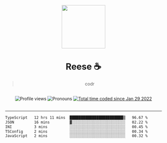 <div align='center'>
  <img src='https://avatars.githubusercontent.com/u/73779441?v=4' width='140' height='140' />
  <h1>Reese ☕️</h1>
  <blockquote>codr</blockquote>
  
  <br />
  
  <img alt="Profile views" src="https://komarev.com/ghpvc/?username=ruffpuff1" />
  <img alt='Pronouns' src='https://img.shields.io/endpoint?url=https://pronoundb.org/shields/61181f81be124c42b207bffd' />
  <a href="https://wakatime.com/@72bf611d-9557-4a85-aa1d-46f6a3346744"><img src="https://wakatime.com/badge/user/72bf611d-9557-4a85-aa1d-46f6a3346744.svg" alt="Total time coded since Jan 29 2022" /></a>
</div><br />

<hr />

<!--START_SECTION:waka-->

```txt
TypeScript   12 hrs 11 mins  ████████████████████████▒   96.67 %
JSON         16 mins         ▓░░░░░░░░░░░░░░░░░░░░░░░░   02.22 %
INI          3 mins          ░░░░░░░░░░░░░░░░░░░░░░░░░   00.45 %
TSConfig     2 mins          ░░░░░░░░░░░░░░░░░░░░░░░░░   00.34 %
JavaScript   2 mins          ░░░░░░░░░░░░░░░░░░░░░░░░░   00.32 %
```

<!--END_SECTION:waka-->

